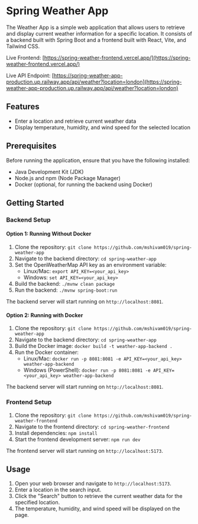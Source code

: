 
# Spring Weather App

The Weather App is a simple web application that allows users to retrieve and display current weather information for a specific location. It consists of a backend built with Spring Boot and a frontend built with React, Vite, and Tailwind CSS.

Live Frontend: [https://spring-weather-frontend.vercel.app/](https://spring-weather-frontend.vercel.app/)

Live API Endpoint: [https://spring-weather-app-production.up.railway.app/api/weather?location=london](https://spring-weather-app-production.up.railway.app/api/weather?location=london)

## Features

- Enter a location and retrieve current weather data
- Display temperature, humidity, and wind speed for the selected location

## Prerequisites

Before running the application, ensure that you have the following installed:

- Java Development Kit (JDK)
- Node.js and npm (Node Package Manager)
- Docker (optional, for running the backend using Docker)

## Getting Started

### Backend Setup

#### Option 1: Running Without Docker

1. Clone the repository: `git clone https://github.com/mshivam019/spring-weather-app`
2. Navigate to the backend directory: `cd spring-weather-app`
3. Set the OpenWeatherMap API key as an environment variable:
   - Linux/Mac: `export API_KEY=<your_api_key>`
   - Windows: `set API_KEY=<your_api_key>`
4. Build the backend: `./mvnw clean package`
5. Run the backend: `./mvnw spring-boot:run`

The backend server will start running on `http://localhost:8081`.

#### Option 2: Running with Docker

1. Clone the repository: `git clone https://github.com/mshivam019/spring-weather-app`
2. Navigate to the backend directory: `cd spring-weather-app`
3. Build the Docker image: `docker build -t weather-app-backend .`
4. Run the Docker container:
   - Linux/Mac: `docker run -p 8081:8081 -e API_KEY=<your_api_key> weather-app-backend`
   - Windows (PowerShell): `docker run -p 8081:8081 -e API_KEY=<your_api_key> weather-app-backend`

The backend server will start running on `http://localhost:8081`.

### Frontend Setup
1. Clone the repository: `git clone https://github.com/mshivam019/spring-weather-frontend` 
2. Navigate to the frontend directory: `cd spring-weather-frontend`
3. Install dependencies: `npm install`
4. Start the frontend development server: `npm run dev`

The frontend server will start running on `http://localhost:5173`.

## Usage

1. Open your web browser and navigate to `http://localhost:5173`.
2. Enter a location in the search input.
3. Click the "Search" button to retrieve the current weather data for the specified location.
4. The temperature, humidity, and wind speed will be displayed on the page.

